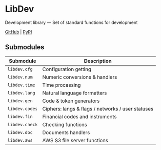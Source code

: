 # LibDev
Development library — Set of standard functions for development

[GitHub](https://github.com/kosyachniy/lib)
 | [PyPI](https://pypi.org/project/libdev/)

## Submodules
Submodule | Description
---|---
` libdev.cfg ` | Configuration getting
` libdev.num ` | Numeric conversions & handlers
` libdev.time ` | Time processing
` libdev.lang ` | Natural language formatters
` libdev.gen ` | Code & token generators
` libdev.codes ` | Ciphers: langs & flags / networks / user statuses
` libdev.fin ` | Financial codes and instruments
` libdev.check ` | Checking functions
` libdev.doc ` | Documents handlers
` libdev.aws ` | AWS S3 file server functions
